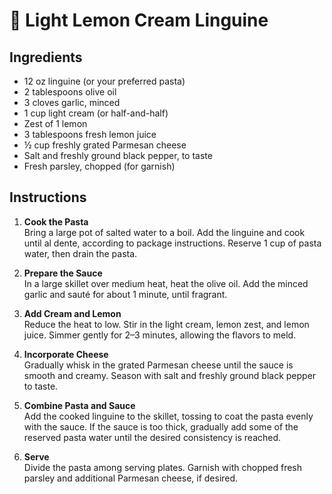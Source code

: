 # 🍋 Light Lemon Cream Linguine

## Ingredients
- 12 oz linguine (or your preferred pasta)  
- 2 tablespoons olive oil  
- 3 cloves garlic, minced  
- 1 cup light cream (or half-and-half)  
- Zest of 1 lemon  
- 3 tablespoons fresh lemon juice  
- ½ cup freshly grated Parmesan cheese  
- Salt and freshly ground black pepper, to taste  
- Fresh parsley, chopped (for garnish)  

## Instructions

1. **Cook the Pasta**  
   Bring a large pot of salted water to a boil. Add the linguine and cook until al dente, according to package instructions. Reserve 1 cup of pasta water, then drain the pasta.

2. **Prepare the Sauce**  
   In a large skillet over medium heat, heat the olive oil. Add the minced garlic and sauté for about 1 minute, until fragrant.

3. **Add Cream and Lemon**  
   Reduce the heat to low. Stir in the light cream, lemon zest, and lemon juice. Simmer gently for 2–3 minutes, allowing the flavors to meld.

4. **Incorporate Cheese**  
   Gradually whisk in the grated Parmesan cheese until the sauce is smooth and creamy. Season with salt and freshly ground black pepper to taste.

5. **Combine Pasta and Sauce**  
   Add the cooked linguine to the skillet, tossing to coat the pasta evenly with the sauce. If the sauce is too thick, gradually add some of the reserved pasta water until the desired consistency is reached.

6. **Serve**  
   Divide the pasta among serving plates. Garnish with chopped fresh parsley and additional Parmesan cheese, if desired.
